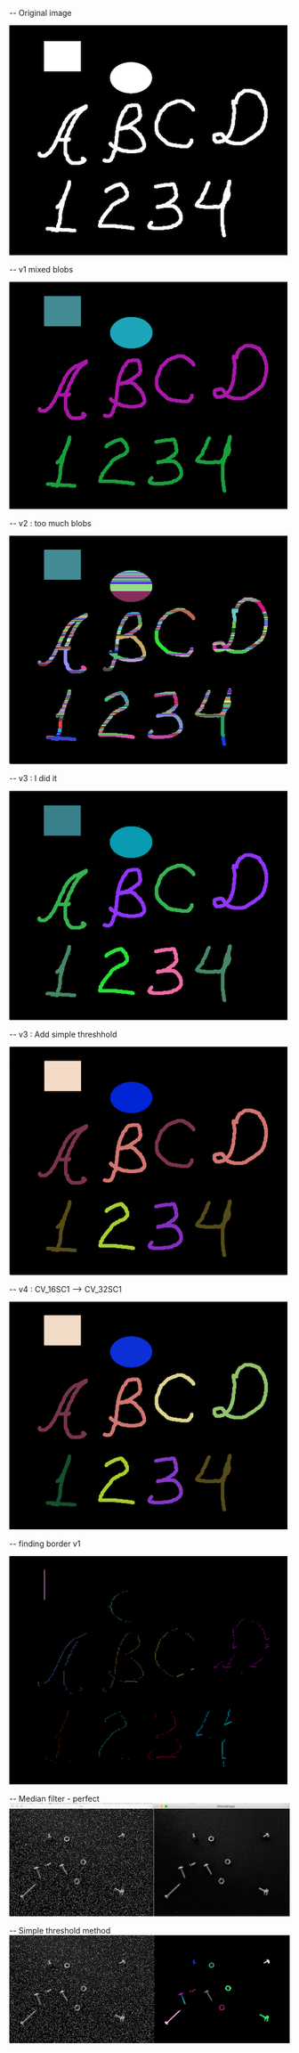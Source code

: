 -- Original image

![original pic](images/Binary1.jpg)


-- v1 mixed blobs

![filled pic](images/filled.png)


-- v2 : too much blobs

![filled pic Version 2 ](images/filledV2.png)

-- v3 : I did it

![filled pic Version 3 ](images/filledV3.png)

-- v3 : Add simple threshhold

![filled pic Version 4 ](images/filledV4.png)

-- v4 :  CV_16SC1 --> CV_32SC1

![filled pic Version 5 ](images/filledV5.png)

-- finding border v1

![bording Version 1 ](images/borderV1.png)

-- Median filter - perfect
![median filter Version 1 ](images/filterV1.png)

-- Simple threshold method
![simple threshold Version 1 ](images/threshold.png)
